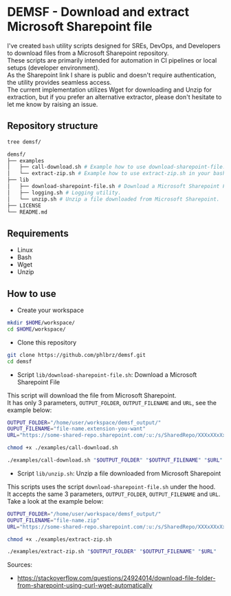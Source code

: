 # DEMSF - Download and extract Microsoft Sharepoint file

I've created `bash` utility scripts designed for SREs, DevOps, and Developers to download files from a Microsoft Sharepoint repository.  
These scripts are primarily intended for automation in CI pipelines or local setups (developer environment).  
As the Sharepoint link I share is public and doesn't require authentication, the utility provides seamless access.  
The current implementation utilizes Wget for downloading and Unzip for extraction, but if you prefer an alternative extractor, please don't hesitate to let me know by raising an issue.

## Repository structure

```bash
tree demsf/

demsf/
├── examples
│   ├── call-download.sh # Example how to use download-sharepoint-file.sh in your bash script.
│   └── extract-zip.sh # Example how to use extract-zip.sh in your bash script.
├── lib
│   ├── download-sharepoint-file.sh # Download a Microsoft Sharepoint File.
│   ├── logging.sh # Logging utility.
│   └── unzip.sh # Unzip a file downloaded from Microsoft Sharepoint.
├── LICENSE
└── README.md
```

## Requirements

- Linux
- Bash
- Wget
- Unzip

## How to use

- Create your workspace

```bash
mkdir $HOME/workspace/
cd $HOME/workspace/
```

- Clone this repository

```bash
git clone https://github.com/phlbrz/demsf.git
cd demsf
```

- Script `lib/download-sharepoint-file.sh`: Download a Microsoft Sharepoint File

This script will download the file from Microsoft Sharepoint.  
It has only 3 parameters, `OUTPUT_FOLDER`, `OUTPUT_FILENAME` and `URL`, see the example below:

```bash
OUTPUT_FOLDER="/home/user/workspace/demsf_output/"
OUPUT_FILENAME="file-name.extension-you-want"
URL="https://some-shared-repo.sharepoint.com/:u:/s/SharedRepo/XXXxXXxXxXxXxxXxXxxxxxxXXx1xxxx2X3X4XxxxXXxXXX?e=XXxxX1"

chmod +x ./examples/call-download.sh

./examples/call-download.sh "$OUTPUT_FOLDER" "$OUTPUT_FILENAME" "$URL"
```

- Script `lib/unzip.sh`: Unzip a file downloaded from Microsoft Sharepoint

This scripts uses the script `download-sharepoint-file.sh` under the hood.  
It accepts the same 3 parameters, `OUTPUT_FOLDER`, `OUTPUT_FILENAME` and `URL`. Take a look at the example below:

```bash
OUTPUT_FOLDER="/home/user/workspace/demsf_output/"
OUPUT_FILENAME="file-name.zip"
URL="https://some-shared-repo.sharepoint.com/:u:/s/SharedRepo/XXXxXXxXxXxXxxXxXxxxxxxXXx1xxxx2X3X4XxxxXXxXXX?e=XXxxX1"

chmod +x ./examples/extract-zip.sh

./examples/extract-zip.sh "$OUTPUT_FOLDER" "$OUTPUT_FILENAME" "$URL"
```

Sources:

- <https://stackoverflow.com/questions/24924014/download-file-folder-from-sharepoint-using-curl-wget-automatically>
